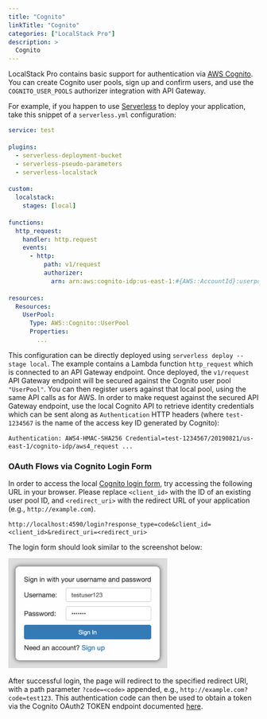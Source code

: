 ```yaml
---
title: "Cognito"
linkTitle: "Cognito"
categories: ["LocalStack Pro"]
description: >
  Cognito
---
```


LocalStack Pro contains basic support for authentication via [AWS Cognito](https://eu-central-1.console.aws.amazon.com/cognito/). You can create Cognito user pools, sign up and confirm users, and use the `COGNITO_USER_POOLS` authorizer integration with API Gateway.

For example, if you happen to use [Serverless](https://serverless.com/) to deploy your application, take this snippet of a `serverless.yml` configuration:
```yaml
service: test

plugins:
  - serverless-deployment-bucket
  - serverless-pseudo-parameters
  - serverless-localstack

custom:
  localstack:
    stages: [local]

functions:
  http_request:
    handler: http.request
    events:
      - http:
          path: v1/request
          authorizer:
            arn: arn:aws:cognito-idp:us-east-1:#{AWS::AccountId}:userpool/UserPool

resources:
  Resources:
    UserPool:
      Type: AWS::Cognito::UserPool
      Properties:
        ...
```
This configuration can be directly deployed using `serverless deploy --stage local`. The example contains a Lambda function `http_request` which is connected to an API Gateway endpoint. Once deployed, the `v1/request` API Gateway endpoint will be secured against the Cognito user pool `"UserPool"`. You can then register users against that local pool, using the same API calls as for AWS. In order to make request against the secured API Gateway endpoint, use the local Cognito API to retrieve identity credentials which can be sent along as `Authentication` HTTP headers (where `test-1234567` is the name of the access key ID generated by Cognito):

```
Authentication: AWS4-HMAC-SHA256 Credential=test-1234567/20190821/us-east-1/cognito-idp/aws4_request ...
```

### OAuth Flows via Cognito Login Form

In order to access the local [Cognito login form](https://docs.aws.amazon.com/cognito/latest/developerguide/login-endpoint.html), try accessing the following URL in your browser. Please replace `<client_id>` with the ID of an existing user pool ID, and `<redirect_uri>` with the redirect URL of your application (e.g., `http://example.com`).
```
http://localhost:4590/login?response_type=code&client_id=<client_id>&redirect_uri=<redirect_uri>
```

The login form should look similar to the screenshot below:

<img src="cognitoLogin.png" width="320"/>

After successful login, the page will redirect to the specified redirect URI, with a path parameter `?code=<code>` appended, e.g., `http://example.com?code=test123`. This authentication code can then be used to obtain a token via the Cognito OAuth2 TOKEN endpoint documented [here](https://docs.aws.amazon.com/cognito/latest/developerguide/token-endpoint.html).
